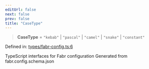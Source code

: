 ```yaml
---
editUrl: false
next: false
prev: false
title: "CaseType"
---
```


> **CaseType** = `"kebab"` \| `"pascal"` \| `"camel"` \| `"snake"` \| `"constant"`

Defined in: [types/fabr-config.ts:6](https://github.com/yashjawale/fabr/blob/f92675816a3f8768b3ea0b7f8742e3a12556014c/src/types/fabr-config.ts#L6)

TypeScript interfaces for Fabr configuration
Generated from fabr.config.schema.json
